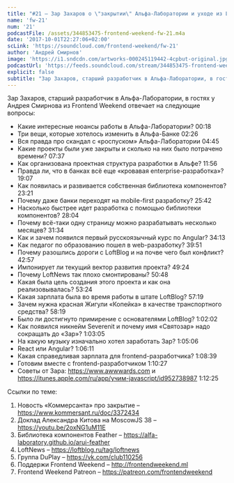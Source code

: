 ```yaml
---
title: "#21 – Зар Захаров о \"закрытии\" Альфа-Лаборатории и уходе из LoftBlog"
name: 'fw-21'
num: '21'
podcastFile: /assets/344853475-frontend-weekend-fw-21.m4a
date: '2017-10-01T22:27:06+02:00'
scLink: 'https://soundcloud.com/frontend-weekend/fw-21'
author: 'Андрей Смирнов'
image: 'https://i1.sndcdn.com/artworks-000245119442-4cpbut-original.jpg'
podcastUrl: 'https://feeds.soundcloud.com/stream/344853475-frontend-weekend-fw-21.m4a'
explicit: false
subtitle: "Зар Захаров, старший разработчик в Альфа-Лаборатории, в гостях у Андрея Смирнова из Frontend Weekend отвечает на следующие вопросы:"
---
```

Зар Захаров, старший разработчик в Альфа-Лаборатории, в гостях у Андрея Смирнова из Frontend Weekend отвечает на следующие вопросы:

- Какие интересные нюансы работы в Альфа-Лаборатории? <timecode>00:18</timecode>
- Три вещи, которые хотелось изменить в Альфа-Банке <timecode>02:26</timecode>
- Вся правда про скандал с «роспуском» Альфа-Лаборатории <timecode>04:45</timecode>
- Какие проекты были уже закрыты и сколько на них было потрачено времени? <timecode>07:37</timecode>
- Как организована проектная структура разработки в Альфе? <timecode>11:56</timecode>
- Правда ли, что в банках всё еще «кровавая enterprise-разработка»? <timecode>19:07</timecode>
- Как появилась и развивается собственная библиотека компонентов? <timecode>23:21</timecode>
- Почему даже банки переходят на mobile-first разработку? <timecode>25:42</timecode>
- Насколько быстрее идет разработка с помощью библиотеки компонентов? <timecode>28:04</timecode>
- Почему всё-таки одну страницу можно разрабатывать несколько месяцев? <timecode>31:34</timecode>
- Как и зачем появился первый русскоязычный курс по Angular? <timecode>34:13</timecode>
- Как педагог по образованию пошел в web-разработку? <timecode>39:51</timecode>
- Почему разошлись дороги с LoftBlog и на почве чего был конфликт? <timecode>42:57</timecode>
- Импонирует ли текущий вектор развития проекта? <timecode>49:24</timecode>
- Почему LoftNews так плохо смонтированы? <timecode>50:48</timecode>
- Какая была цель создания этого проекта и как она реализовывалась? <timecode>53:24</timecode>
- Какая зарплата была во время работы в штате LoftBlog? <timecode>57:19</timecode>
- Зачем нужна красная Жигули «Копейка» в качестве транспортного средства? <timecode>58:19</timecode>
- Было ли достигнуто примирение с основателями LoftBlog? <timecode>1:02:02</timecode>
- Как появился никнейм Severenit и почему имя «Святозар» надо сокращать до «Зар»? <timecode>1:03:05</timecode>
- На какую музыку изначально хотел заработать Зар? <timecode>1:05:06</timecode>
- React или Angular? <timecode>1:06:11</timecode>
- Какая справедливая зарплата для frontend-разработчика? <timecode>1:08:39</timecode>
- Готовим вместе с frontend-разработчиком <timecode>1:10:27</timecode>
- Советы от Зара: https://www.awwwards.com и https://itunes.apple.com/ru/app/учим-javascript/id952738987 <timecode>1:12:25</timecode>

Ссылки по теме: 
1) Новость «Коммерсанта» про закрытие – https://www.kommersant.ru/doc/3372434
2) Доклад Александра Китова на MoscowJS 38 – https://youtu.be/2oxNG1uM11E
3) Библиотека компонентов Feather – https://alfa-laboratory.github.io/arui-feather
4) LoftNews – https://loftblog.ru/tag/loftnews
5) Группа DuPlay – https://vk.com/club110256
6) Поддержи Frontend Weekend – http://frontendweekend.ml
7) Frontend Weekend Patreon – https://patreon.com/frontendweekend